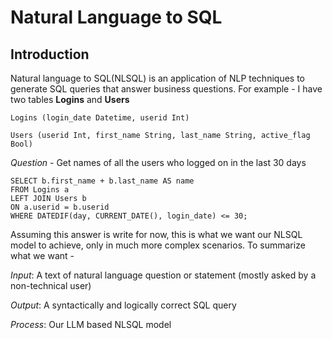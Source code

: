 # Natural Language to SQL

## Introduction
Natural language to SQL(NLSQL) is an application of NLP techniques to generate SQL queries that answer business questions. For example - I have two tables **Logins** and **Users**

`Logins (login_date Datetime, userid Int)`

`Users (userid Int, first_name String, last_name String, active_flag Bool)`

*Question* - Get names of all the users who logged on in the last 30 days

```mysql
SELECT b.first_name + b.last_name AS name
FROM Logins a
LEFT JOIN Users b
ON a.userid = b.userid
WHERE DATEDIF(day, CURRENT_DATE(), login_date) <= 30;
```
Assuming this answer is write for now, this is what we want our NLSQL model to achieve, only in much more complex scenarios. To summarize what we want -

*Input*: A text of natural language question or statement (mostly asked by a non-technical user)

*Output*: A syntactically and logically correct SQL query

*Process*: Our LLM based NLSQL model
